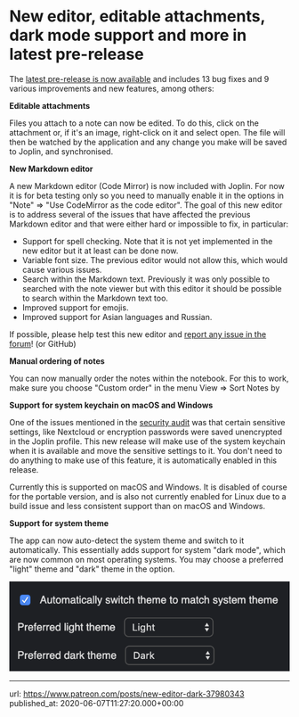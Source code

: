 # New editor, editable attachments, dark mode support and more in latest pre-release

The [latest pre-release is now available](https://github.com/laurent22/joplin/releases) and includes 13 bug fixes and 9 various improvements and new features, among others:

**Editable attachments**

Files you attach to a note can now be edited. To do this, click on the attachment or, if it's an image, right-click on it and select open. The file will then be watched by the application and any change you make will be saved to Joplin, and synchronised.

**New Markdown editor**

A new Markdown editor (Code Mirror) is now included with Joplin. For now it is for beta testing only so you need to manually enable it in the options in "Note" => "Use CodeMirror as the code editor". The goal of this new editor is to address several of the issues that have affected the previous Markdown editor and that were either hard or impossible to fix, in particular:

- Support for spell checking. Note that it is not yet implemented in the new editor but it at least can be done now.
- Variable font size. The previous editor would not allow this, which would cause various issues.
- Search within the Markdown text. Previously it was only possible to searched with the note viewer but with this editor it should be possible to search within the Markdown text too.
- Improved support for emojis.
- Improved support for Asian languages and Russian.

If possible, please help test this new editor and [report any issue in the forum](https://discourse.joplinapp.org/)! (or GitHub)

**Manual ordering of notes**

You can now manually order the notes within the notebook. For this to work, make sure you choose "Custom order" in the menu View => Sort Notes by

**Support for system keychain on macOS and Windows**

One of the issues mentioned in the [security audit](https://www.patreon.com/posts/joplin-informal-35719724) was that certain sensitive settings, like Nextcloud or encryption passwords were saved unencrypted in the Joplin profile. This new release will make use of the system keychain when it is available and move the sensitive settings to it. You don't need to do anything to make use of this feature, it is automatically enabled in this release.

Currently this is supported on macOS and Windows. It is disabled of course for the portable version, and is also not currently enabled for Linux due to a build issue and less consistent support than on macOS and Windows.

**Support for system theme**

The app can now auto-detect the system theme and switch to it automatically. This essentially adds support for system "dark mode", which are now common on most operating systems. You may choose a preferred "light" theme and "dark" theme in the option.

![](images/20200607-112720_0.png)

* * *

url: https://www.patreon.com/posts/new-editor-dark-37980343
published_at: 2020-06-07T11:27:20.000+00:00